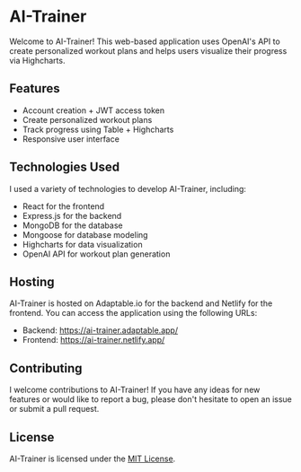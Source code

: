 # AI-Trainer

Welcome to AI-Trainer! This web-based application uses OpenAI's API to create personalized workout plans and helps users visualize their progress via Highcharts.

## Features

- Account creation + JWT access token
- Create personalized workout plans
- Track progress using Table + Highcharts
- Responsive user interface

## Technologies Used

I used a variety of technologies to develop AI-Trainer, including:

- React for the frontend
- Express.js for the backend
- MongoDB for the database
- Mongoose for database modeling
- Highcharts for data visualization
- OpenAI API for workout plan generation

## Hosting

AI-Trainer is hosted on Adaptable.io for the backend and Netlify for the frontend. You can access the application using the following URLs:

- Backend: https://ai-trainer.adaptable.app/
- Frontend: https://ai-trainer.netlify.app/

## Contributing

I welcome contributions to AI-Trainer! If you have any ideas for new features or would like to report a bug, please don't hesitate to open an issue or submit a pull request.

## License

AI-Trainer is licensed under the [MIT License](https://github.com/onkyoh/ai_trainer/blob/master/LICENSE).
